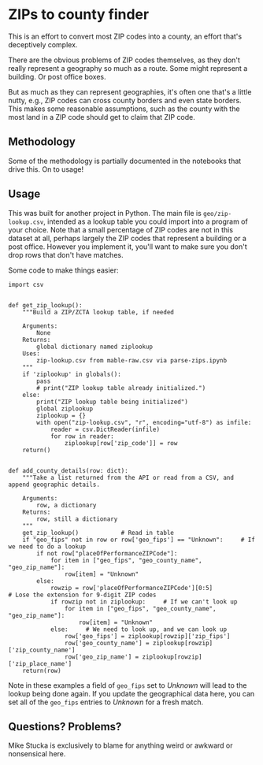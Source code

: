 # ZIPs to county finder

This is an effort to convert most ZIP codes into a county, an effort that's deceptively complex.

There are the obvious problems of ZIP codes themselves, as they don't really represent a geography so much as a route. Some might represent a building. Or post office boxes.

But as much as they can represent geographies, it's often one that's a little nutty, e.g., ZIP codes can cross county borders and even state borders. This makes some reasonable assumptions, such as the county with the most land in a ZIP code should get to claim that ZIP code.

## Methodology
Some of the methodology is partially documented in the notebooks that drive this. On to usage!

## Usage
This was built for another project in Python. The main file is `geo/zip-lookup.csv`, intended as a lookup table you could import into a program of your choice. Note that a small percentage of ZIP codes are not in this dataset at all, perhaps largely the ZIP codes that represent a building or a post office. However you implement it, you'll want to make sure you don't drop rows that don't have matches.

Some code to make things easier:

```
import csv


def get_zip_lookup():
    """Build a ZIP/ZCTA lookup table, if needed
    
    Arguments:
        None
    Returns:
        global dictionary named ziplookup
    Uses:
        zip-lookup.csv from mable-raw.csv via parse-zips.ipynb
    """
    if 'ziplookup' in globals():
        pass
        # print("ZIP lookup table already initialized.")
    else:
        print("ZIP lookup table being initialized")
        global ziplookup
        ziplookup = {}
        with open("zip-lookup.csv", "r", encoding="utf-8") as infile:
            reader = csv.DictReader(infile)
            for row in reader:
                ziplookup[row['zip_code']] = row
    return()


def add_county_details(row: dict):
    """Take a list returned from the API or read from a CSV, and append geographic details.
    
    Arguments:
        row, a dictionary
    Returns:
        row, still a dictionary
    """
    get_zip_lookup()            # Read in table    
    if "geo_fips" not in row or row['geo_fips'] == "Unknown":     # If we need to do a lookup
        if not row["placeOfPerformanceZIPCode"]:
            for item in ["geo_fips", "geo_county_name", "geo_zip_name"]:
                row[item] = "Unknown"
        else:
            rowzip = row['placeOfPerformanceZIPCode'][0:5]             # Lose the extension for 9-digit ZIP codes
            if rowzip not in ziplookup:     # If we can't look up
                for item in ["geo_fips", "geo_county_name", "geo_zip_name"]:
                    row[item] = "Unknown"
            else:     # We need to look up, and we can look up
                row['geo_fips'] = ziplookup[rowzip]['zip_fips']
                row['geo_county_name'] = ziplookup[rowzip]['zip_county_name']
                row['geo_zip_name'] = ziplookup[rowzip]['zip_place_name']
    return(row)

```

Note in these examples a field of `geo_fips` set to *Unknown* will lead to the lookup being done again. If you update the geographical data here, you can set all of the `geo_fips` entries to *Unknown* for a fresh match.

## Questions? Problems?

Mike Stucka is exclusively to blame for anything weird or awkward or nonsensical here.
